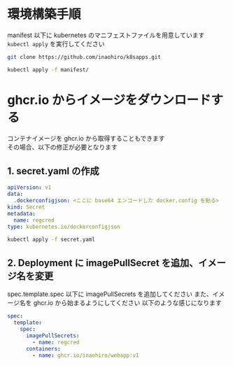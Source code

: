 # 環境構築手順

manifest 以下に kubernetes のマニフェストファイルを用意しています  
`kubectl apply` を実行してください

```sh
git clone https://github.com/inaohiro/k8sapps.git

kubectl apply -f manifest/
```

# ghcr.io からイメージをダウンロードする

コンテナイメージを ghcr.io から取得することもできます  
その場合、以下の修正が必要となります

## 1. secret.yaml の作成

```yaml
apiVersion: v1
data:
  .dockerconfigjson: <ここに base64 エンコードした docker.config を貼る>
kind: Secret
metadata:
  name: regcred
type: kubernetes.io/dockerconfigjson
```

```sh
kubectl apply -f secret.yaml
```

## 2. Deployment に imagePullSecret を追加、イメージ名を変更

spec.template.spec 以下に imagePullSecrets を追加してください
また、イメージ名を ghcr.io から始まるようにしてください
以下のような感じになります

```yaml
spec:
  template:
    spec:
      imagePullSecrets:
        - name: regcred
      containers:
        - name: ghcr.io/inaohiro/webapp:v1
```
